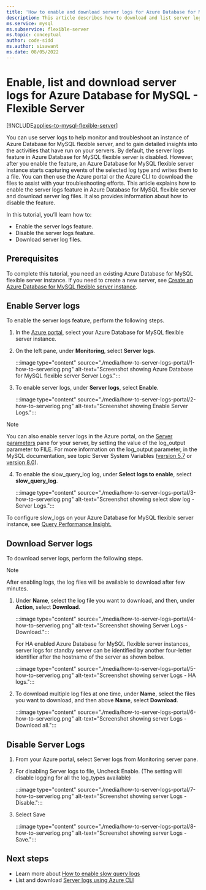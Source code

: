 ```yaml
---
title: 'How to enable and download server logs for Azure Database for MySQL - Flexible Server'
description: This article describes how to download and list server logs using Azure portal.
ms.service: mysql
ms.subservice: flexible-server
ms.topic: conceptual
author: code-sidd
ms.author: sisawant
ms.date: 08/05/2022
---
```

# Enable, list and download server logs for Azure Database for MySQL - Flexible Server

[!INCLUDE[applies-to-mysql-flexible-server](../includes/applies-to-mysql-flexible-server.md)]

You can use server logs to help monitor and troubleshoot an instance of Azure Database for MySQL flexible server, and to gain detailed insights into the activities that have run on your servers.
By default, the server logs feature in Azure Database for MySQL flexible server is disabled. However, after you enable the feature, an Azure Database for MySQL flexible server instance starts capturing events of the selected log type and writes them to a file. You can then use the Azure portal or the Azure CLI to download the files to assist with your troubleshooting efforts.
This article explains how to enable the server logs feature in Azure Database for MySQL flexible server and download server log files. It also provides information about how to disable the feature.

In this tutorial, you’ll learn how to:
- Enable the server logs feature.
- Disable the server logs feature.
- Download server log files.

## Prerequisites

To complete this tutorial, you need an existing Azure Database for MySQL flexible server instance. If you need to create a new server, see [Create an Azure Database for MySQL flexible server instance](./quickstart-create-server-portal.md).

## Enable Server logs

To enable the server logs feature, perform the following steps.

1. In the [Azure portal](https://portal.azure.com), select your Azure Database for MySQL flexible server instance.

2. On the left pane, under **Monitoring**, select **Server logs**.

    :::image type="content" source="./media/how-to-server-logs-portal/1-how-to-serverlog.png" alt-text="Screenshot showing Azure Database for MySQL flexible server Server Logs.":::

3. To enable server logs, under **Server logs**, select **Enable**.

    :::image type="content" source="./media/how-to-server-logs-portal/2-how-to-serverlog.png" alt-text="Screenshot showing Enable Server Logs.":::

>[!Note]
> You can also enable server logs in the Azure portal, on the [Server parameters](./how-to-configure-server-parameters-portal.md) pane for your server, by setting the value of the log_output parameter to FILE.
> For more information on the log_output parameter, in the MySQL documentation, see topic Server System Variables ([version 5.7](https://dev.mysql.com/doc/refman/5.7/en/server-system-variables.html#sysvar_log_output) or [version 8.0](https://dev.mysql.com/doc/refman/8.0/en/server-system-variables.html#sysvar_log_output)).

4. To enable the slow_query_log log, under **Select logs to enable**, select **slow_query_log**.

    :::image type="content" source="./media/how-to-server-logs-portal/3-how-to-serverlog.png" alt-text="Screenshot showing select slow log - Server Logs.":::

To configure slow_logs on your Azure Database for MySQL flexible server instance, see [Query Performance Insight.](./tutorial-query-performance-insights.md)


## Download Server logs

To download server logs, perform the following steps.
> [!Note]
> After enabling logs, the log files will be available to download after few minutes.

1. Under **Name**, select the log file you want to download, and then, under **Action**, select **Download**.

    :::image type="content" source="./media/how-to-server-logs-portal/4-how-to-serverlog.png" alt-text="Screenshot showing Server Logs - Download.":::

    For HA enabled Azure Database for MySQL flexible server instances, server logs for standby server can be identified by another four-letter identifier after the hostname of the server as shown below.

    :::image type="content" source="./media/how-to-server-logs-portal/5-how-to-serverlog.png" alt-text="Screenshot showing server Logs - HA logs.":::

2. To download multiple log files at one time, under **Name**, select the files you want to download, and then above **Name**, select **Download**.

    :::image type="content" source="./media/how-to-server-logs-portal/6-how-to-serverlog.png" alt-text="Screenshot showing server Logs - Download all.":::


## Disable Server Logs

1. From your Azure portal, select Server logs from Monitoring server pane.

2. For disabling Server logs to file, Uncheck Enable. (The setting will disable logging for all the log_types available)

    :::image type="content" source="./media/how-to-server-logs-portal/7-how-to-serverlog.png" alt-text="Screenshot showing server Logs - Disable.":::

3. Select Save

    :::image type="content" source="./media/how-to-server-logs-portal/8-how-to-serverlog.png" alt-text="Screenshot showing server Logs - Save.":::


## Next steps
- Learn more about [How to enable slow query logs](./tutorial-query-performance-insights.md#configure-slow-query-logs-by-using-the-azure-portal)
- List and download [Server logs using Azure CLI](./how-to-server-logs-cli.md)
